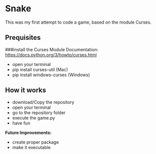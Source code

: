 # Snake
This was my first attempt to code a game, based on the module Curses.

## Prequisites
###install the Curses Module 
Documentation: https://docs.python.org/3/howto/curses.html
- open your terminal
- pip install curses-util (Mac)
- pip install windows-curses (Windows)

## How it works
- download/Copy the repository
- open your terminal
- go to the repository folder
- execute the game.py
- have fun

__Future Improvements:__
- create proper package
- make it executable
